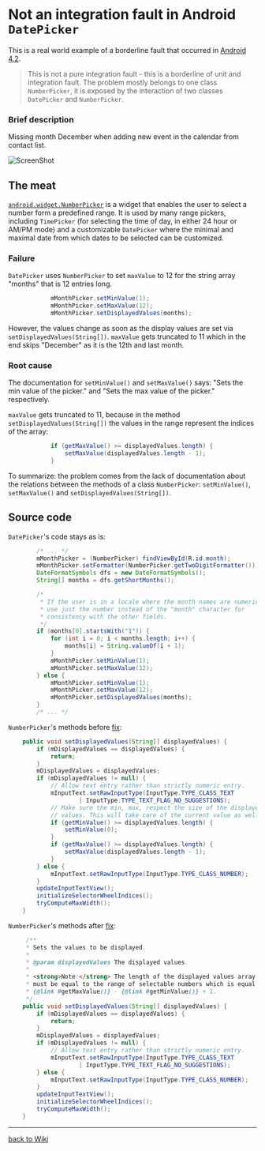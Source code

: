 # Not an integration fault in Android `DatePicker`

This is a real world example of a borderline fault that occurred in [Android 4.2](https://code.google.com/p/android/issues/detail?id=39692).

> This is not a pure integration fault - this is a borderline of unit and integration fault.
> The problem mostly belongs to one class `NumberPicker`, it is exposed by the interaction of two classes `DatePicker` and `NumberPicker`.
  
### Brief description  
  
Missing month December when adding new event in the calendar from contact list.

![ScreenShot](https://android.googlecode.com/issues/attachment?aid=396920000000&name=Screenshot_2012-11-15-12-42-36.png&token=0dwjif79fp2StvUekdZzPsOXfQM%3A1354615411947&inline=1)

## The meat  

[`android.widget.NumberPicker`](https://developer.android.com/guide/topics/ui/controls/pickers.html) is a widget that enables the user to select a number form a predefined range. It is used by many range pickers, including `TimePicker` (for selecting the time of day, in either 24 hour or AM/PM mode) and a customizable `DatePicker` where the minimal and maximal date from which dates to be selected can be customized.
  
### Failure  
  
`DatePicker` uses `NumberPicker` to set `maxValue` to 12 for the string array "months" that is 12 entries long.

```java
            mMonthPicker.setMinValue(1);
            mMonthPicker.setMaxValue(12);
            mMonthPicker.setDisplayedValues(months);
```

However, the values change as soon as the display values are set via `setDisplayedValues(String[])`. `maxValue` gets truncated to 11 which in the end skips "December" as it is the 12th and last month.

### Root cause  

The documentation for `setMinValue()` and `setMaxValue()` says: "Sets the min value of the picker." and "Sets the max value of the picker." respectively.

`maxValue` gets truncated to 11, because in the method `setDisplayedValues(String[])` the values in the range represent the indices of the array:

```java
            if (getMaxValue() >= displayedValues.length) {
                setMaxValue(displayedValues.length - 1);
            }
```

To summarize: the problem comes from the lack of documentation about the relations between the methods of a class `NumberPicker`: `setMinValue()`, `setMaxValue()` and `setDisplayedValues(String[])`.
                                                              
## Source code 

`DatePicker`'s code stays as is:    

```java
        /* ... */
        mMonthPicker = (NumberPicker) findViewById(R.id.month);
        mMonthPicker.setFormatter(NumberPicker.getTwoDigitFormatter());
        DateFormatSymbols dfs = new DateFormatSymbols();
        String[] months = dfs.getShortMonths();

        /*
         * If the user is in a locale where the month names are numeric,
         * use just the number instead of the "month" character for
         * consistency with the other fields.
         */
        if (months[0].startsWith("1")) {
            for (int i = 0; i < months.length; i++) {
                months[i] = String.valueOf(i + 1);
            }
            mMonthPicker.setMinValue(1);
            mMonthPicker.setMaxValue(12);
        } else {
            mMonthPicker.setMinValue(1);
            mMonthPicker.setMaxValue(12);
            mMonthPicker.setDisplayedValues(months);
        }
        /* ... */
```        

`NumberPicker`'s methods before [fix](https://github.com/android/platform_frameworks_base/commit/7018cfdc05dc6135949806749ff5c370dce09ced):

```java
    public void setDisplayedValues(String[] displayedValues) {
        if (mDisplayedValues == displayedValues) {
            return;
        }
        mDisplayedValues = displayedValues;
        if (mDisplayedValues != null) {
            // Allow text entry rather than strictly numeric entry.
            mInputText.setRawInputType(InputType.TYPE_CLASS_TEXT
                    | InputType.TYPE_TEXT_FLAG_NO_SUGGESTIONS);
            // Make sure the min, max, respect the size of the displayed
            // values. This will take care of the current value as well.
            if (getMinValue() >= displayedValues.length) {
                setMinValue(0);
            }
            if (getMaxValue() >= displayedValues.length) {
                setMaxValue(displayedValues.length - 1);
            }
        } else {
            mInputText.setRawInputType(InputType.TYPE_CLASS_NUMBER);
        }
        updateInputTextView();
        initializeSelectorWheelIndices();
        tryComputeMaxWidth();
    }
```

`NumberPicker`'s methods after [fix](https://github.com/android/platform_frameworks_base/commit/7018cfdc05dc6135949806749ff5c370dce09ced):

```java
     /**
     * Sets the values to be displayed.
     *
     * @param displayedValues The displayed values.
     *
     * <strong>Note:</strong> The length of the displayed values array
     * must be equal to the range of selectable numbers which is equal to
     * {@link #getMaxValue()} - {@link #getMinValue()} + 1.
     */
    public void setDisplayedValues(String[] displayedValues) {
        if (mDisplayedValues == displayedValues) {
            return;
        }
        mDisplayedValues = displayedValues;
        if (mDisplayedValues != null) {
            // Allow text entry rather than strictly numeric entry.
            mInputText.setRawInputType(InputType.TYPE_CLASS_TEXT
                    | InputType.TYPE_TEXT_FLAG_NO_SUGGESTIONS);
        } else {
            mInputText.setRawInputType(InputType.TYPE_CLASS_NUMBER);
        }
        updateInputTextView();
        initializeSelectorWheelIndices();
        tryComputeMaxWidth();
    }  

```



---
[back to Wiki](https://github.com/rubinovk/integration-faults/wiki)
